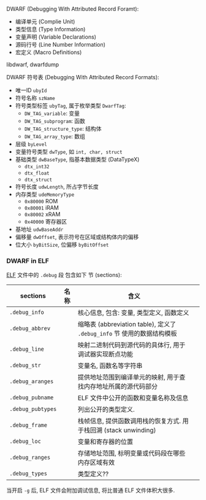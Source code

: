 DWARF (Debugging With Attributed Record Foramt):
- 编译单元 (Complie Unit)
- 类型信息 (Type Information)
- 变量声明 (Variable Declarations)
- 源码行号 (Line Number Information)
- 宏定义 (Macro Definitions)

libdwarf, dwarfdump

DWARF 符号表 (Debugging With Attributed Record Formats):
- 唯一ID `ubyId`
- 符号名称 `szName`
- 符号类型标签 `ubyTag`, 属于枚举类型 `DwarfTag`:
	- `DW_TAG_variable`: 变量
	- `DW_TAG_subprogram`: 函数
	- `DW_TAG_structure_type`: 结构体
	- `DW_TAG_array_type`: 数组
- 层级 `byLevel`
- 变量符号类型 `dwType`, 如 `int, char, struct`
- 基础类型 `dwBaseType`, 指基本数据类型 (DataTypeX)
	- `dtx_int32`
	- `dtx_float`
	- `dtx_struct`
- 符号长度 `udwLength`, 所占字节长度
- 内存类型 `udeMemoryType`
	- `0x80000` ROM
	- `0x80001` iRAM
	- `0x80002` xRAM
	- `0x40000` 寄存器区
- 基地址 `udwBaseAddr`
- 偏移量 `dwOffset`, 表示符号在区域或结构体内的偏移
- 位大小 `byBitSize`, 位偏移 `byBitOffset`

### DWARF in ELF

[ELF](Unix-ELF.md) 文件中的 `.debug` 段 包含如下 节 (sections):

| sections          | 名称 | 含义                                                                    |     |
| ----------------- | ---- | ----------------------------------------------------------------------- | --- |
| `.debug_info`     |      | 核心信息, 包含: 变量, 类型定义, 函数定义                                |     |
| `.debug_abbrev`   |      | 缩略表 (abbreviation table), 定义了 `.debug_info` 节 使用的数据结构模板 |     |
| `.debug_line`     |      | 映射二进制代码到源代码的具体行, 用于调试器实现断点功能                  |     |
| `.debug_str`      |      | 变量名, 函数名等字符串                                                  |     |
| `.debug_aranges`  |      | 提供地址范围到编译单元的映射, 用于查找内存地址所属的源代码部分          |     |
| `.debug_pubname`  |      | ELF 文件中公开的函数和变量名称及信息                                    |     |
| `.debug_pubtypes` |      | 列出公开的类型定义.                                                      |     |
| `.debug_frame`    |      | 栈帧信息, 提供函数调用栈的恢复方式. 用于栈回溯 (stack unwinding)        |     |
| `.debug_loc`      |      | 变量和寄存器的位置                                                      |     |
| `.debug_ranges`   |      | 存储地址范围, 标明变量或代码段在哪些内存区域有效                        |     |
| `.debug_types`    |      | 类型定义??                                                                |     |

当开启 `-g` 后, ELF 文件会附加调试信息, 将比普通 ELF 文件体积大很多.